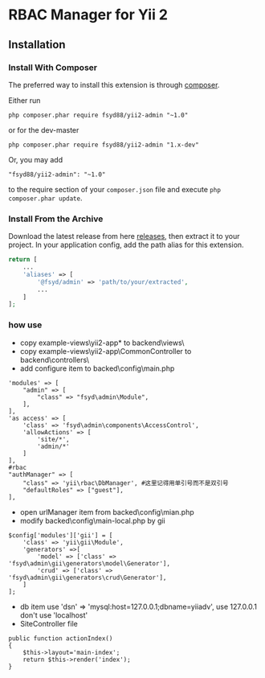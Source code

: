 RBAC Manager for Yii 2
======================

Installation
------------

### Install With Composer

The preferred way to install this extension is through [composer](http://getcomposer.org/download/).

Either run

```
php composer.phar require fsyd88/yii2-admin "~1.0"
```

or for the dev-master

```
php composer.phar require fsyd88/yii2-admin "1.x-dev"
```

Or, you may add

```
"fsyd88/yii2-admin": "~1.0"
```

to the require section of your `composer.json` file and execute `php composer.phar update`.

### Install From the Archive

Download the latest release from here [releases](https://github.com/fsyd88/yii2-admin/releases), then extract it to your project.
In your application config, add the path alias for this extension.

```php
return [
    ...
    'aliases' => [
        '@fsyd/admin' => 'path/to/your/extracted',
        ...
    ]
];
```

### how use 
+ copy example-views\yii2-app\* to backend\views\
+ copy example-views\yii2-app\CommonController to backend\controllers\
+ add configure item to backed\config\main.php
```
'modules' => [
    "admin" => [
        "class" => "fsyd\admin\Module",
    ],
],
'as access' => [
    'class' => 'fsyd\admin\components\AccessControl',
    'allowActions' => [
        'site/*',
        'admin/*'
    ]
],
#rbac
"authManager" => [
    "class" => 'yii\rbac\DbManager', #这里记得用单引号而不是双引号        
    "defaultRoles" => ["guest"],
],

```
+ open urlManager item from backed\config\mian.php 
+ modify backed\config\main-local.php  by gii
```
$config['modules']['gii'] = [
    'class' => 'yii\gii\Module',
    'generators' =>[
        'model' => ['class' => 'fsyd\admin\gii\generators\model\Generator'],
        'crud' => ['class' => 'fsyd\admin\gii\generators\crud\Generator'],            
    ]
];
```
+ db  item use 'dsn' => 'mysql:host=127.0.0.1;dbname=yiiadv',  use 127.0.0.1 don't use 'localhost'
+ SiteController file
```
public function actionIndex()
{
    $this->layout='main-index';
    return $this->render('index');
}
```